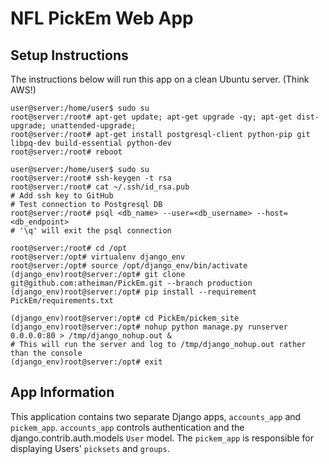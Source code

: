# NFL PickEm Web App

## Setup Instructions

The instructions below will run this app on a clean Ubuntu server. (Think AWS!)

```
user@server:/home/user$ sudo su
root@server:/root# apt-get update; apt-get upgrade -qy; apt-get dist-upgrade; unattended-upgrade;
root@server:/root# apt-get install postgresql-client python-pip git libpq-dev build-essential python-dev
root@server:/root# reboot

user@server:/home/user$ sudo su
root@server:/root# ssh-keygen -t rsa
root@server:/root# cat ~/.ssh/id_rsa.pub
# Add ssh key to GitHub
# Test connection to Postgresql DB
root@server:/root# psql <db_name> --user=<db_username> --host=<db_endpoint>
# '\q' will exit the psql connection

root@server:/root# cd /opt
root@server:/opt# virtualenv django_env
root@server:/opt# source /opt/django_env/bin/activate
(django_env)root@server:/opt# git clone git@github.com:atheiman/PickEm.git --branch production
(django_env)root@server:/opt# pip install --requirement PickEm/requirements.txt

(django_env)root@server:/opt# cd PickEm/pickem_site
(django_env)root@server:/opt# nohup python manage.py runserver 0.0.0.0:80 > /tmp/django_nohup.out &
# This will run the server and log to /tmp/django_nohup.out rather than the console
(django_env)root@server:/opt# exit
```

## App Information

This application contains two separate Django apps, `accounts_app` and `pickem_app`. `accounts_app` controls authentication and the django.contrib.auth.models `User` model. The `pickem_app` is responsible for displaying Users' `picksets` and `groups`.